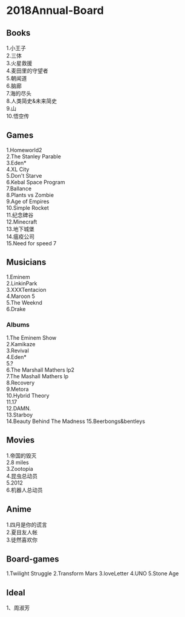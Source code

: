 # 2018Annual-Board

## Books
1.小王子  
2.三体  
3.火星救援  
4.麦田里的守望者  
5.朝闻道   
6.脑廊  
7.海的尽头  
8.人类简史&未来简史  
9.山  
10.悟空传  

## Games
1.Homeworld2  
2.The Stanley Parable  
3.Eden*  
4.XL City  
5.Don't Starve  
6.Kebal Space Program  
7.Ballance  
8.Plants vs Zombie  
9.Age of Empires  
10.Simple Rocket  
11.纪念碑谷  
12.Minecraft  
13.地下城堡  
14.瘟疫公司  
15.Need for speed 7  

## Musicians
1.Eminem  
2.LinkinPark  
3.XXXTentacion  
4.Maroon 5  
5.The Weeknd  
6.Drake

### Albums
1.The Eminem Show  
2.Kamikaze  
3.Revival  
4.Eden*  
5.?  
6.The Marshall Mathers lp2  
7.The Mashall Mathers lp  
8.Recovery  
9.Metora  
10.Hybrid Theory   
11.17  
12.DAMN.  
13.Starboy  
14.Beauty Behind The Madness
15.Beerbongs&bentleys

## Movies
1.帝国的毁灭  
2.8 miles  
3.Zootopia  
4.昆虫总动员  
5.2012  
6.机器人总动员  

## Anime 
1.四月是你的谎言  
2.夏目友人帐  
3.徒然喜欢你  

## Board-games 
1.Twilight Struggle
2.Transform Mars
3.loveLetter
4.UNO
5.Stone Age

## Ideal
1、周淑芳    

